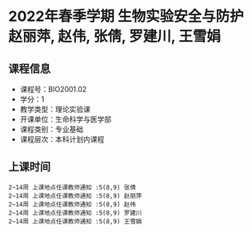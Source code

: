 # 2022年春季学期 生物实验安全与防护 赵丽萍, 赵伟, 张倩, 罗建川, 王雪娟






## 课程信息

- 课程号：BIO2001.02
- 学分：1
- 教学类型：理论实验课
- 开课单位：生命科学与医学部
- 课程类别：专业基础
- 课程层次：本科计划内课程

## 上课时间

```
2~14周 上课地点任课教师通知 :5(8,9) 张倩
2~14周 上课地点任课教师通知 :5(8,9) 赵丽萍
2~14周 上课地点任课教师通知 :5(8,9) 赵伟
2~14周 上课地点任课教师通知 :5(8,9) 罗建川
2~14周 上课地点任课教师通知 :5(8,9) 王雪娟
```

